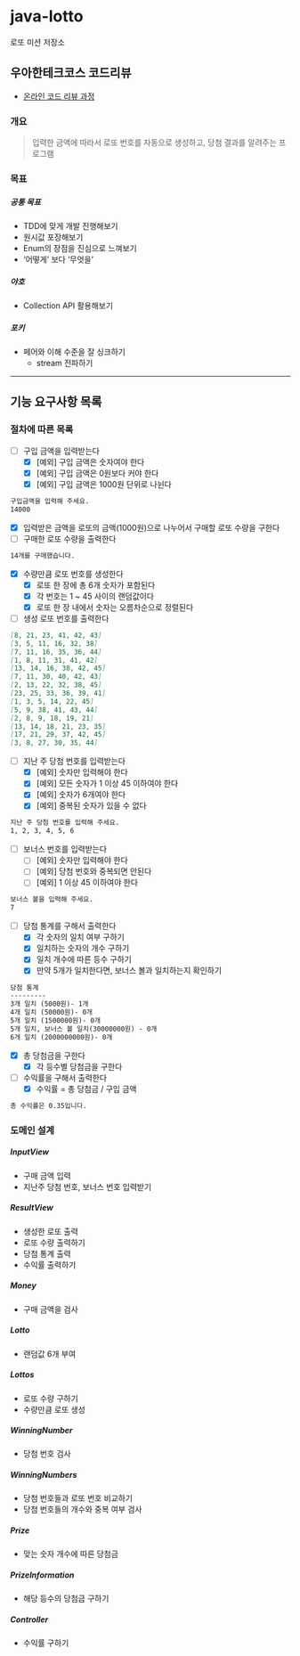 # java-lotto

로또 미션 저장소

## 우아한테크코스 코드리뷰

- [온라인 코드 리뷰 과정](https://github.com/woowacourse/woowacourse-docs/blob/master/maincourse/README.md)

### 개요

> 입력한 금액에 따라서 로또 번호를 자동으로 생성하고, 당첨 결과를 알려주는 프로그램


### 목표

##### 공통 목표
- TDD에 맞게 개발 진행해보기
- 원시값 포장해보기
- Enum의 장점을 진심으로 느껴보기
- ‘어떻게’ 보다 ‘무엇을’
##### 야호
- Collection API 활용해보기
##### 포키
- 페어와 이해 수준을 잘 싱크하기
  - stream 전파하기

---

## 기능 요구사항 목록

### 절차에 따른 목록

- [ ]  구입 금액을 입력받는다
    - [X]  [예외] 구입 금액은 숫자여야 한다
    - [X]  [예외] 구입 금액은 0원보다 커야 한다
    - [X]  [예외] 구입 금액은 1000원 단위로 나뉜다

```markdown
구입금액을 입력해 주세요.
14000
```

- [X]  입력받은 금액을 로또의 금액(1000원)으로 나누어서 구매할 로또 수량을 구한다
- [ ]  구매한 로또 수량을 출력한다

```markdown
14개를 구매했습니다.
```

- [X]  수량만큼 로또 번호를 생성한다
    - [X]  로또 한 장에 총 6개 숫자가 포함된다
    - [X]  각 번호는 1 ~ 45 사이의 랜덤값이다
    - [X]  로또 한 장 내에서 숫자는 오름차순으로 정렬된다
- [ ]  생성 로또 번호를 출력한다

```markdown
[8, 21, 23, 41, 42, 43]
[3, 5, 11, 16, 32, 38]
[7, 11, 16, 35, 36, 44]
[1, 8, 11, 31, 41, 42]
[13, 14, 16, 38, 42, 45]
[7, 11, 30, 40, 42, 43]
[2, 13, 22, 32, 38, 45]
[23, 25, 33, 36, 39, 41]
[1, 3, 5, 14, 22, 45]
[5, 9, 38, 41, 43, 44]
[2, 8, 9, 18, 19, 21]
[13, 14, 18, 21, 23, 35]
[17, 21, 29, 37, 42, 45]
[3, 8, 27, 30, 35, 44]
```

- [ ]  지난 주 당첨 번호를 입력받는다
    - [X]  [예외] 숫자만 입력해야 한다
    - [X]  [예외] 모든 숫자가 1 이상 45 이하여야 한다
    - [X]  [예외] 숫자가 6개여야 한다
    - [X]  [예외] 중복된 숫자가 있을 수 없다

```markdown
지난 주 당첨 번호를 입력해 주세요.
1, 2, 3, 4, 5, 6
```

- [ ]  보너스 번호를 입력받는다
    - [ ]  [예외] 숫자만 입력해야 한다
    - [ ]  [예외] 당첨 번호와 중복되면 안된다
    - [ ]  [예외] 1 이상 45 이하여야 한다

```markdown
보너스 볼을 입력해 주세요.
7
```

- [ ]  당첨 통계를 구해서 출력한다
    - [X]  각 숫자의 일치 여부 구하기
    - [X]  일치하는 숫자의 개수 구하기
    - [X]  일치 개수에 따른 등수 구하기
    - [X]  만약 5개가 일치한다면, 보너스 볼과 일치하는지 확인하기

```markdown
당첨 통계
---------
3개 일치 (5000원)- 1개
4개 일치 (50000원)- 0개
5개 일치 (1500000원)- 0개
5개 일치, 보너스 볼 일치(30000000원) - 0개
6개 일치 (2000000000원)- 0개
```

- [X]  총 당첨금을 구한다
    - [X]  각 등수별 당첨금을 구한다
- [ ]  수익률을 구해서 출력한다 
    - [X]  수익률 = 총 당첨금 / 구입 금액

```markdown
총 수익률은 0.35입니다.
```

### 도메인 설계

##### InputView

- 구매 금액 입력
- 지난주 당첨 번호, 보너스 번호 입력받기

##### ResultView

- 생성한 로또 출력
- 로또 수량 출력하기
- 당첨 통계 출력
- 수익률 출력하기

##### Money

- 구매 금액을 검사

##### Lotto

- 랜덤값 6개 부여

##### Lottos

- 로또 수량 구하기
- 수량만큼 로또 생성

##### WinningNumber

- 당첨 번호 검사

##### WinningNumbers

- 당첨 번호들과 로또 번호 비교하기
- 당첨 번호들의 개수와 중복 여부 검사

##### Prize

- 맞는 숫자 개수에 따른 당첨금

##### PrizeInformation

- 해당 등수의 당첨금 구하기

##### Controller

- 수익률 구하기
